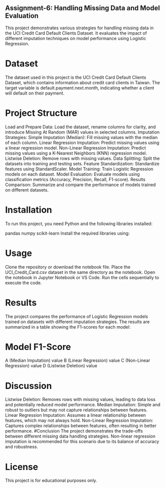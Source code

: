## Assignment-6: Handling Missing Data and Model Evaluation
This project demonstrates various strategies for handling missing data in the UCI Credit Card Default Clients Dataset. It evaluates the impact of different imputation techniques on model performance using Logistic Regression.

# Dataset
The dataset used in this project is the UCI Credit Card Default Clients Dataset, which contains information about credit card clients in Taiwan. The target variable is default.payment.next.month, indicating whether a client will default on their payment.

# Project Structure
Load and Prepare Data: Load the dataset, rename columns for clarity, and introduce Missing At Random (MAR) values in selected columns.
Imputation Strategies:
Simple Imputation (Median): Fill missing values with the median of each column.
Linear Regression Imputation: Predict missing values using a linear regression model.
Non-Linear Regression Imputation: Predict missing values using a K-Nearest Neighbors (KNN) regression model.
Listwise Deletion: Remove rows with missing values.
Data Splitting: Split the datasets into training and testing sets.
Feature Standardization: Standardize features using StandardScaler.
Model Training: Train Logistic Regression models on each dataset.
Model Evaluation: Evaluate models using classification metrics (Accuracy, Precision, Recall, F1-score).
Results Comparison: Summarize and compare the performance of models trained on different datasets.

# Installation
To run this project, you need Python and the following libraries installed:

pandas
numpy
scikit-learn
Install the required libraries using:

# Usage
Clone the repository or download the notebook file.
Place the UCI_Credit_Card.csv dataset in the same directory as the notebook.
Open the notebook in Jupyter Notebook or VS Code.
Run the cells sequentially to execute the code.
# Results
The project compares the performance of Logistic Regression models trained on datasets with different imputation strategies. The results are summarized in a table showing the F1-scores for each model:

# Model	F1-Score
A (Median Imputation)	value
B (Linear Regression)	value
C (Non-Linear Regression)	value
D (Listwise Deletion)	value
# Discussion
Listwise Deletion: Removes rows with missing values, leading to data loss and potentially reduced model performance.
Median Imputation: Simple and robust to outliers but may not capture relationships between features.
Linear Regression Imputation: Assumes a linear relationship between features, which may not always hold.
Non-Linear Regression Imputation: Captures complex relationships between features, often resulting in better performance.
#Conclusion
The project demonstrates the trade-offs between different missing data handling strategies. Non-linear regression imputation is recommended for this scenario due to its balance of accuracy and robustness.

# License
This project is for educational purposes only.

